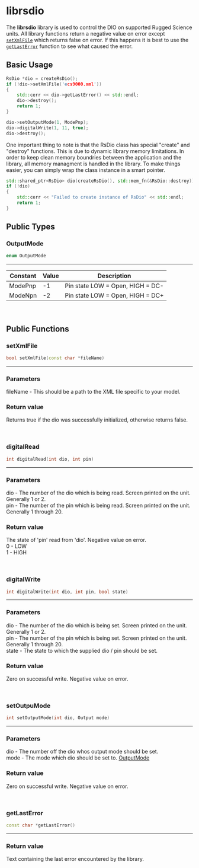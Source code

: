# librsdio

The **librsdio** library is used to control the DIO on supported Rugged Science units. All library functions return a negative value on error except [`setXmlFile`](###setXmlFile) which returns false on error. If this happens it is best to use the [`getLastError`](###getLastError) function to see what caused the error.

## Basic Usage

```c++
RsDio *dio = createRsDio();
if (!dio->setXmlFile('ecs9000.xml'))
{
    std::cerr << dio->getLastError() << std::endl;
    dio->destroy();
    return 1;
}

dio->setOutputMode(1, ModePnp);
dio->digitalWrite(1, 11, true);
dio->destroy();
```

One important thing to note is that the RsDio class has special "create" and "destroy" functions. This is due to dynamic library memory limitations. In order to keep clean memory boundries between the application and the library, all memory managment is handled in the library. To make things easier, you can simply wrap the class instance in a smart pointer.

```c++
std::shared_ptr<RsDio> dio(createRsDio(), std::mem_fn(&RsDio::destroy));
if (!dio)
{
    std::cerr << "Failed to create instance of RsDio" << std::endl;
    return 1;
}
```

## Public Types

### OutputMode
```c++
enum OutputMode
```
---
| Constant  | Value     | Description                       |
|-----------|-----------|-----------------------------------|
| ModePnp   | -1        | Pin state LOW = Open, HIGH = DC-  |
| ModeNpn   | -2        | Pin state LOW = Open, HIGH = DC+  |

<br>

## Public Functions

### setXmlFile
```c++
bool setXmlFile(const char *fileName)
```
---

### Parameters
fileName - This should be a path to the XML file specific to your model.

### Return value
Returns true if the dio was successfully initialized, otherwise returns false.

<br>

### digitalRead
```c++
int digitalRead(int dio, int pin)
```
---

### Parameters
dio - The number of the dio which is being read. Screen printed on the unit. Generally 1 or 2.  
pin - The number of the pin which is being read. Screen printed on the unit. Generally 1 through 20.

### Return value
The state of 'pin' read from 'dio'. Negative value on error.  
0 - LOW  
1 - HIGH  

<br>

### digitalWrite
```c++
int digitalWrite(int dio, int pin, bool state)
```
---

### Parameters
dio - The number of the dio which is being set. Screen printed on the unit. Generally 1 or 2.  
pin - The number of the pin which is being set. Screen printed on the unit. Generally 1 through 20.  
state - The state to which the supplied dio / pin should be set.  

### Return value
Zero on successful write. Negative value on error.  

<br>

### setOutpuMode
```c++
int setOutputMode(int dio, Output mode)
```
---

### Parameters
dio - The number off the dio whos output mode should be set.  
mode - The mode which dio should be set to. [OutputMode](##OutputMode)  

### Return value
Zero on successful write. Negative value on error.  

<br>

### getLastError
```c++
const char *getLastError()
```
---

### Return value
Text containing the last error encountered by the library.